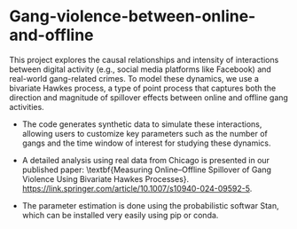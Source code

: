 # Gang-violence-between-online-and-offline
This project explores the causal relationships and intensity of interactions between digital activity (e.g., social media platforms like Facebook) and real-world gang-related crimes. To model these dynamics, we use a bivariate Hawkes process, a type of point process that captures both the direction and magnitude of spillover effects between online and offline gang activities.

- The code generates synthetic data to simulate these interactions, allowing users to customize key parameters such as the number of gangs and the time window of interest for studying these dynamics. 

- A detailed analysis using real data from Chicago is presented in our published paper: \textbf{Measuring Online–Offline Spillover of Gang Violence Using Bivariate Hawkes Processes}.
https://link.springer.com/article/10.1007/s10940-024-09592-5.

- The parameter estimation is done using the probabilistic softwar Stan, which can be installed very easily using pip or conda. 


